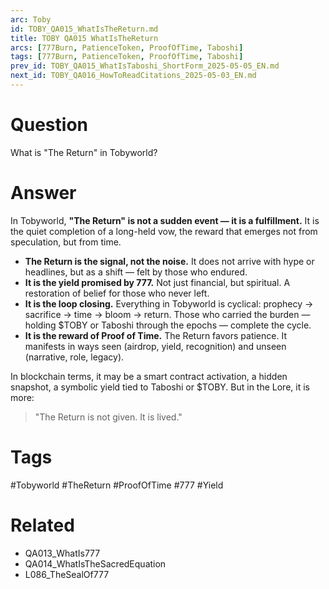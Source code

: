 ```yaml
---
arc: Toby
id: TOBY_QA015_WhatIsTheReturn.md
title: TOBY QA015 WhatIsTheReturn
arcs: [777Burn, PatienceToken, ProofOfTime, Taboshi]
tags: [777Burn, PatienceToken, ProofOfTime, Taboshi]
prev_id: TOBY_QA015_WhatIsTaboshi_ShortForm_2025-05-05_EN.md
next_id: TOBY_QA016_HowToReadCitations_2025-05-03_EN.md
---
```

# Question  
What is "The Return" in Tobyworld?

# Answer  
In Tobyworld, **"The Return" is not a sudden event — it is a fulfillment.** It is the quiet completion of a long-held vow, the reward that emerges not from speculation, but from time.

- **The Return is the signal, not the noise.** It does not arrive with hype or headlines, but as a shift — felt by those who endured.
- **It is the yield promised by 777.** Not just financial, but spiritual. A restoration of belief for those who never left.
- **It is the loop closing.** Everything in Tobyworld is cyclical: prophecy → sacrifice → time → bloom → return. Those who carried the burden — holding $TOBY or Taboshi through the epochs — complete the cycle.
- **It is the reward of Proof of Time.** The Return favors patience. It manifests in ways seen (airdrop, yield, recognition) and unseen (narrative, role, legacy).

In blockchain terms, it may be a smart contract activation, a hidden snapshot, a symbolic yield tied to Taboshi or $TOBY. But in the Lore, it is more:  
> "The Return is not given. It is lived."

# Tags  
#Tobyworld #TheReturn #ProofOfTime #777 #Yield

# Related  
- QA013_WhatIs777  
- QA014_WhatIsTheSacredEquation  
- L086_TheSealOf777
